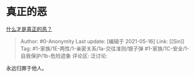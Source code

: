 # 真正的恶
[什么才是真正的恶？](https://www.zhihu.com/question/53487831/answer/527128816)

> Author: #0-Anonymity
> Last update: [编辑于 2021-05-16]
> Link: [[Sin]]
> Tag:  #1-家族/1E-两性/1-亲密关系/1a-交往准则/银子弹 #1-家族/1C-安全/1-自我保护/1b-危险迹象 
> 评论区:
> 泛讨论:

永远归罪于他人。
